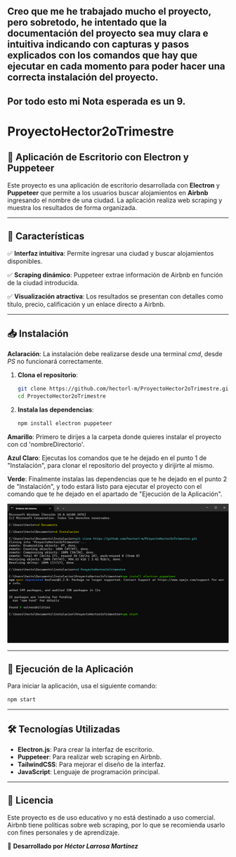 ## Creo que me he trabajado mucho el proyecto, pero sobretodo, he intentado que la documentación del proyecto sea muy clara e intuitiva indicando con capturas y pasos explicados con los comandos que hay que ejecutar en cada momento para poder hacer una correcta instalación del proyecto.
## Por todo esto mi Nota esperada es un 9.

# ProyectoHector2oTrimestre

## 🏡 Aplicación de Escritorio con Electron y Puppeteer

Este proyecto es una aplicación de escritorio desarrollada con **Electron** y **Puppeteer** que permite a los usuarios buscar alojamientos en **Airbnb** ingresando el nombre de una ciudad. La aplicación realiza web scraping y muestra los resultados de forma organizada.

---

## 📌 **Características**

✅ **Interfaz intuitiva**: Permite ingresar una ciudad y buscar alojamientos disponibles.

✅ **Scraping dinámico**: Puppeteer extrae información de Airbnb en función de la ciudad introducida.

✅ **Visualización atractiva**: Los resultados se presentan con detalles como título, precio, calificación y un enlace directo a Airbnb.

---

## 📥 **Instalación**

**Aclaración**: La instalación debe realizarse desde una terminal *cmd*, desde *PS* no funcionará correctamente.
1. **Clona el repositorio**:
   ```bash
   git clone https://github.com/hectorl-m/ProyectoHector2oTrimestre.git
   cd ProyectoHector2oTrimestre
   ```
2. **Instala las dependencias**:
   ```bash
   npm install electron puppeteer
   ```

**Amarillo**: Primero te dirijes a la carpeta donde quieres instalar el proyecto con cd 'nombreDirectorio'.

**Azul Claro**: Ejecutas los comandos que te he dejado en el punto 1 de "Instalación", para clonar el repositorio del proyecto y dirijirte al mismo.

**Verde**: Finalmente instalas las dependencias que te he dejado en el punto 2 de "Instalación", y todo estará listo para ejecutar el proyecto con el comando que te he dejado en el apartado de "Ejecución de la Aplicación".

![Instalacion del proyecto completo](InstalacionProyecto.png)

---

## 🚀 **Ejecución de la Aplicación**

Para iniciar la aplicación, usa el siguiente comando:
```bash
npm start
```

---

## 🛠 **Tecnologías Utilizadas**
- **Electron.js**: Para crear la interfaz de escritorio.
- **Puppeteer**: Para realizar web scraping en Airbnb.
- **TailwindCSS**: Para mejorar el diseño de la interfaz.
- **JavaScript**: Lenguaje de programación principal.

---

## 📄 **Licencia**
Este proyecto es de uso educativo y no está destinado a uso comercial. Airbnb tiene políticas sobre web scraping, por lo que se recomienda usarlo con fines personales y de aprendizaje.

📩 **Desarrollado por *Héctor Larrosa Martínez***
